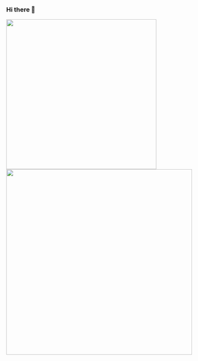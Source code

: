 ### Hi there 👋

<!--
**emiliamenezes/emiliamenezes** is a ✨ _special_ ✨ repository because its `README.md` (this file) appears on your GitHub profile.

Here are some ideas to get you started:

- 🔭 I’m currently working on ...
- 🌱 I’m currently learning ...
- 👯 I’m looking to collaborate on ...
- 🤔 I’m looking for help with ...
- 💬 Ask me about ...
- 📫 How to reach me: ...
- 😄 Pronouns: ...
- ⚡ Fun fact: ...
-->

<img width="400px" align="left" src="https://github-readme-stats.vercel.app/api/top-langs/?username=emiliamenezes&hide=html&layout=compact&theme=buefy" />  

<td><img width="495px" align="left" src="https://github-readme-stats.vercel.app/api?username=emiliamenezes&theme=buefy"/>  


